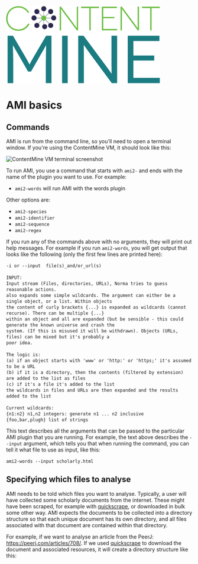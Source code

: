 
![ContentMine logo](https://github.com/ContentMine/assets/blob/master/png/Content_mine(small).png)

# AMI basics

## Commands

AMI is run from the command line, so you'll need to open a terminal window. If you're using the ContentMine VM, it should look like this:

![ContentMine VM terminal screenshot](http://i.cubeupload.com/JsSiu1.png)

To run AMI, you use a command that starts with `ami2-` and ends with the name of the plugin you want to use. For example:

- `ami2-words` will run AMI with the words plugin

Other options are:

- `ami2-species`
- `ami2-identifier`
- `ami2-sequence`
- `ami2-regex`

If you run any of the commands above with no arguments, they will print out help messages. For example if you run `ami2-words`, you will get output that looks like the following (only the first few lines are printed here):

```
-i or --input  file(s)_and/or_url(s)

INPUT:
Input stream (Files, directories, URLs), Norma tries to guess reasonable actions.
also expands some simple wildcards. The argument can either be a single object, or a list. Within objects
the content of curly brackets {...} is expanded as wildcards (cannot recurse). There can be multiple {...}
within an object and all are expanded (but be sensible - this could generate the known universe and crash the
system. (If this is misused it will be withdrawn). Objects (URLs, files) can be mixed but it's probably a
poor idea.

The logic is:
(a) if an object starts with 'www' or 'http:' or 'https;' it's assumed to be a URL
(b) if it is a directory, then the contents (filtered by extension) are added to the list as files
(c) if it's a file it's added to the list
the wildcards in files and URLs are then expanded and the results added to the list

Current wildcards:
{n1:n2} n1,n2 integers: generate n1 ... n2 inclusive
{foo,bar,plugh} list of strings
```

This text describes all the arguments that can be passed to the particular AMI plugin that you are running. For example, the text above describes the `--input` argument, which tells you that when running the command, you can tell it what file to use as input, like this:

```
ami2-words --input scholarly.html
```

## Specifying which files to analyse

AMI needs to be told which files you want to analyse. Typically, a user will have collected some scholarly documents from the internet. These might have been scraped, for example with [quickscrape](https://github.com/ContentMine/quickscrape), or downloaded in bulk some other way. AMI expects the documents to be collected into a directory structure so that each unique document has its own directory, and all files associated with that document are contained within that directory.

For example, if we want to analyse an article from the PeerJ: https://peerj.com/articles/708/. If we used [quickscrape](https://github.com/ContentMine/quickscrape) to download the document and associated resources, it will create a directory structure like this:

```

```
